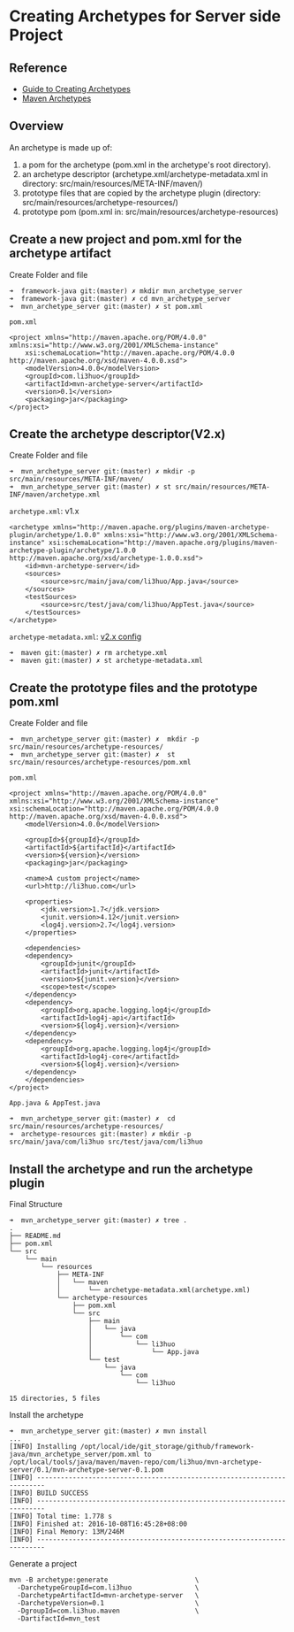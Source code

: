 # Creating Archetypes for Server side Project

## Reference
* [Guide to Creating Archetypes](https://maven.apache.org/guides/mini/guide-creating-archetypes.html)
* [Maven Archetypes](http://wiki.li3huo.com/mvn_archetypes)

## Overview
An archetype is made up of:

1. a pom for the archetype (pom.xml in the archetype's root directory).
1. an archetype descriptor (archetype.xml/archetype-metadata.xml in directory: src/main/resources/META-INF/maven/)
1. prototype files that are copied by the archetype plugin (directory: src/main/resources/archetype-resources/)
1. prototype pom (pom.xml in: src/main/resources/archetype-resources)

## Create a new project and pom.xml for the archetype artifact
Create Folder and file

	➜  framework-java git:(master) ✗ mkdir mvn_archetype_server
	➜  framework-java git:(master) ✗ cd mvn_archetype_server 
	➜  mvn_archetype_server git:(master) ✗ st pom.xml

`pom.xml`

	<project xmlns="http://maven.apache.org/POM/4.0.0" xmlns:xsi="http://www.w3.org/2001/XMLSchema-instance"
		xsi:schemaLocation="http://maven.apache.org/POM/4.0.0 http://maven.apache.org/xsd/maven-4.0.0.xsd">
		<modelVersion>4.0.0</modelVersion>
		<groupId>com.li3huo</groupId>
		<artifactId>mvn-archetype-server</artifactId>
		<version>0.1</version>
		<packaging>jar</packaging>
	</project>

## Create the archetype descriptor(V2.x)
Create Folder and file

	➜  mvn_archetype_server git:(master) ✗ mkdir -p src/main/resources/META-INF/maven/
	➜  mvn_archetype_server git:(master) ✗ st src/main/resources/META-INF/maven/archetype.xml

`archetype.xml`: v1.x

	<archetype xmlns="http://maven.apache.org/plugins/maven-archetype-plugin/archetype/1.0.0" xmlns:xsi="http://www.w3.org/2001/XMLSchema-instance" xsi:schemaLocation="http://maven.apache.org/plugins/maven-archetype-plugin/archetype/1.0.0 http://maven.apache.org/xsd/archetype-1.0.0.xsd">
		<id>mvn-archetype-server</id>
		<sources>
			<source>src/main/java/com/li3huo/App.java</source>
		</sources>
		<testSources>
			<source>src/test/java/com/li3huo/AppTest.java</source>
		</testSources>
	</archetype>

`archetype-metadata.xml`: [v2.x config](http://wiki.li3huo.com/mvn_archetypes#Create_the_archetype_descriptor_V2)

	➜  maven git:(master) ✗ rm archetype.xml 
	➜  maven git:(master) ✗ st archetype-metadata.xml



## Create the prototype files and the prototype pom.xml
Create Folder and file

	➜  mvn_archetype_server git:(master) ✗  mkdir -p src/main/resources/archetype-resources/
	➜  mvn_archetype_server git:(master) ✗  st src/main/resources/archetype-resources/pom.xml

`pom.xml`

	<project xmlns="http://maven.apache.org/POM/4.0.0" xmlns:xsi="http://www.w3.org/2001/XMLSchema-instance"
	xsi:schemaLocation="http://maven.apache.org/POM/4.0.0 http://maven.apache.org/xsd/maven-4.0.0.xsd">
		<modelVersion>4.0.0</modelVersion>

		<groupId>${groupId}</groupId>
		<artifactId>${artifactId}</artifactId>
		<version>${version}</version>
		<packaging>jar</packaging>

		<name>A custom project</name>
		<url>http://li3huo.com</url>

		<properties>
			<jdk.version>1.7</jdk.version>
			<junit.version>4.12</junit.version>
			<log4j.version>2.7</log4j.version>
		</properties>

		<dependencies>
		<dependency>
	  		<groupId>junit</groupId>
	  		<artifactId>junit</artifactId>
			<version>${junit.version}</version>
			<scope>test</scope>
		</dependency>
		<dependency>
			<groupId>org.apache.logging.log4j</groupId>
			<artifactId>log4j-api</artifactId>
			<version>${log4j.version}</version>
		</dependency>
		<dependency>
			<groupId>org.apache.logging.log4j</groupId>
			<artifactId>log4j-core</artifactId>
			<version>${log4j.version}</version>
		</dependency>
		</dependencies>
	</project>

`App.java & AppTest.java`

	➜  mvn_archetype_server git:(master) ✗  cd src/main/resources/archetype-resources/
	➜  archetype-resources git:(master) ✗ mkdir -p src/main/java/com/li3huo src/test/java/com/li3huo

## Install the archetype and run the archetype plugin
Final Structure

	➜  mvn_archetype_server git:(master) ✗ tree .
	.
	├── README.md
	├── pom.xml
	└── src
	    └── main
	        └── resources
	            ├── META-INF
	            │   └── maven
	            │       └── archetype-metadata.xml(archetype.xml)
	            └── archetype-resources
	                ├── pom.xml
	                └── src
	                    ├── main
	                    │   └── java
	                    │       └── com
	                    │           └── li3huo
	                    │               └── App.java
	                    └── test
	                        └── java
	                            └── com
	                                └── li3huo

	15 directories, 5 files

Install the archetype

	➜  mvn_archetype_server git:(master) ✗ mvn install
	...
	[INFO] Installing /opt/local/ide/git_storage/github/framework-java/mvn_archetype_server/pom.xml to /opt/local/tools/java/maven/maven-repo/com/li3huo/mvn-archetype-server/0.1/mvn-archetype-server-0.1.pom
	[INFO] ------------------------------------------------------------------------
	[INFO] BUILD SUCCESS
	[INFO] ------------------------------------------------------------------------
	[INFO] Total time: 1.778 s
	[INFO] Finished at: 2016-10-08T16:45:28+08:00
	[INFO] Final Memory: 13M/246M
	[INFO] ------------------------------------------------------------------------

Generate a project

    mvn -B archetype:generate                      \
      -DarchetypeGroupId=com.li3huo                \
      -DarchetypeArtifactId=mvn-archetype-server   \
      -DarchetypeVersion=0.1           	           \
      -DgroupId=com.li3huo.maven                   \
      -DartifactId=mvn_test

